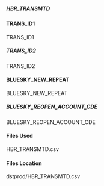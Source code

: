 ##### HBR_TRANSMTD


#### TRANS_ID1	


TRANS_ID1			


##### TRANS_ID2	

TRANS_ID2



#### BLUESKY_NEW_REPEAT	


BLUESKY_NEW_REPEAT


##### BLUESKY_REOPEN_ACCOUNT_CDE


BLUESKY_REOPEN_ACCOUNT_CDE



#### Files Used

HBR_TRANSMTD.csv


#### Files Location

dstprod/HBR_TRANSMTD.csv